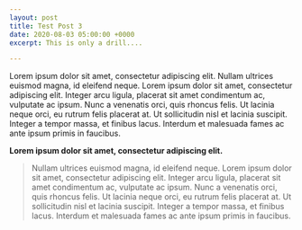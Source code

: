 ```yaml
---
layout: post
title: Test Post 3
date: 2020-08-03 05:00:00 +0000
excerpt: This is only a drill....

---
```

Lorem ipsum dolor sit amet, consectetur adipiscing elit. Nullam ultrices euismod magna, id eleifend neque. Lorem ipsum dolor sit amet, consectetur adipiscing elit. Integer arcu ligula, placerat sit amet condimentum ac, vulputate ac ipsum. Nunc a venenatis orci, quis rhoncus felis. Ut lacinia neque orci, eu rutrum felis placerat at. Ut sollicitudin nisl et lacinia suscipit. Integer a tempor massa, et finibus lacus. Interdum et malesuada fames ac ante ipsum primis in faucibus.

**Lorem ipsum dolor sit amet, consectetur adipiscing elit.**

> Nullam ultrices euismod magna, id eleifend neque. Lorem ipsum dolor sit amet, consectetur adipiscing elit. Integer arcu ligula, placerat sit amet condimentum ac, vulputate ac ipsum. Nunc a venenatis orci, quis rhoncus felis. Ut lacinia neque orci, eu rutrum felis placerat at. Ut sollicitudin nisl et lacinia suscipit. Integer a tempor massa, et finibus lacus. Interdum et malesuada fames ac ante ipsum primis in faucibus.